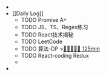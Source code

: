 -
- [[Daily Log]]
	- TODO Promise A+
	- TODO JS、TS、Regex练习
	- TODO React技术揭秘
	- TODO LeetCode
	- TODO 算法-DP >[🍅🍅🍅🍅🍅 125min](#agenda-pomo://?t=f-1689654652868-1500%2Cf-1689656512547-1500%2Cf-1689660603526-1500%2Cf-1689663978991-1500%2Cf-1689669396195-1500)
	- TODO React-coding Redux
	-
-